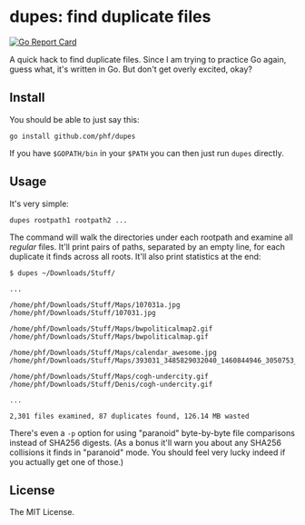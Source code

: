 # dupes: find duplicate files

[![Go Report Card](https://goreportcard.com/badge/github.com/phf/dupes)](https://goreportcard.com/report/github.com/phf/dupes)

A quick hack to find duplicate files. Since I am trying to practice Go again,
guess what, it's written in Go. But don't get overly excited, okay?

## Install

You should be able to just say this:

	go install github.com/phf/dupes

If you have `$GOPATH/bin` in your `$PATH` you can then just run `dupes`
directly.

## Usage

It's very simple:

	dupes rootpath1 rootpath2 ...

The command will walk the directories under each rootpath and examine all
*regular* files. It'll print pairs of paths, separated by an empty line,
for each duplicate it finds across all roots. It'll also print statistics
at the end:

```
$ dupes ~/Downloads/Stuff/

...

/home/phf/Downloads/Stuff/Maps/107031a.jpg
/home/phf/Downloads/Stuff/107031.jpg

/home/phf/Downloads/Stuff/Maps/bwpoliticalmap2.gif
/home/phf/Downloads/Stuff/Maps/bwpoliticalmap.gif

/home/phf/Downloads/Stuff/Maps/calendar_awesome.jpg
/home/phf/Downloads/Stuff/Maps/393031_3485829032040_1460844946_3050753_389238284_n.jpg

/home/phf/Downloads/Stuff/Maps/cogh-undercity.gif
/home/phf/Downloads/Stuff/Denis/cogh-undercity.gif

...

2,301 files examined, 87 duplicates found, 126.14 MB wasted
```

There's even a `-p` option for using "paranoid" byte-by-byte file comparisons
instead of SHA256 digests. (As a bonus it'll warn you about any SHA256
collisions it finds in "paranoid" mode. You should feel very lucky indeed
if you actually get one of those.)

## License

The MIT License.
